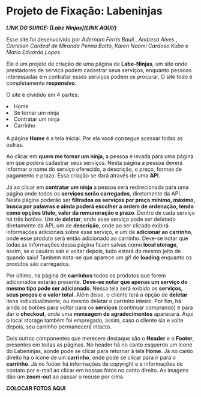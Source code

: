 # Projeto de Fixação: Labeninjas

<strong><em>LINK DO SURGE: [Labe Ninjas](LINK AQUI/)</em></strong>

Esse site foi desenvolvido por <em>Adernam Ferris Bauli </em>, <em>Andresa Alves </em>, <em> Christian Cardeal de Miranda Penna Botto</em>, <em>Karen Naomi Cardoso Kubo </em> e <em>Maria Eduarda Lopes</em>.

Ele é um projeto de criação de uma página de  <strong>Labe-Ninjas</strong>, um site onde prestadores de serviço podem cadastrar seus serviços, enquanto pessoas interessadas em contratar esses serviços podem os procurar.
O site todo é completamente <strong>responsivo</strong>.

O site é dividido em 4 partes:
<li>Home</li>
<li>Se tornar um ninja</li>
<li>Contratar um ninja</li>
<li>Carrinho</li>
<br>
A página <strong>Home</strong> é a tela inicial. Por ela você consegue acessar todas as outras.

Ao clicar em <strong> quero me tornar um ninja</strong>, a pessoa é levada para uma página em que poderá cadastrar seus serviços. Nesta página a pessoa deverá informar o nome do serviço oferecido, a descrição, o preço, formas de pagamento e prazo. Essa criação se dará através de uma <strong>API</strong>.

Já ao clicar em <strong>contratar um ninja</strong> a pessoa será redirecionada para uma página onde todos os <strong>serviços serão carregados</strong>, diretamente da API.
Nesta página poderão ser <strong>filtrados os serviços por preço mínimo, máximo, busca por palavras e ainda poderá escolher a ordem de ordenação, tendo como opções título, valor da remuneração e prazo</strong>.
Dentro de cada serviço há três botões. Um de <strong>deletar</strong>, onde esse serviço pode ser deletado diretamente da API, um de <strong>descrição</strong>, onde ao ser clicado exibirá informações adicionais sobre esse serviço, e um de <strong>adicionar ao carrinho</strong>, onde esse produto será então adicionado ao carrinho.
Deve-se notar que todas as informações dessa página ficam salvas como <strong>local storage</strong>, assim, se o usuário sair e voltar depois, tudo estará do mesmo jeito de quando saiu!
Tambem nota-se que aparece um gif de <strong>loading</strong> enquanto os produtos são carregados.

Por último, na página de <strong>carrinhos</strong> todos os produtos que forem adicionados estarão presente. <strong>Deve-se notar que apenas um serviço do mesmo tipo pode ser adicionado</strong>. Nessa tela será exibido os <strong>serviços, seus preços e o valor total</strong>. Além disso, o cliente terá a opção de <strong>deletar</strong> itens individuallmente, ou mesmo deletar o carrinho inteiro.
Por fim, há ainda os botões para voltar para os <strong>serviços</strong> (continuar comprando) e para dar o <strong>checkout</strong>, onde uma <strong>mensagem de agradecimentos</strong> aparecerá.
Aqui o local storage também foi empregado, assim, caso o cliente sia e volte depois, seu carrinho permanecerá intacto.

Dois outros componentes que merecem destaque são o <strong>Header</strong> e o <strong>Footer</strong>, presentes em todas as páginas. No header há no canto esquerdo um ícone do Labeninjas, aonde pode se clicar para retornar à tela <strong>Home</strong>. Já no canto direito há o ícone de um <strong>carrinho</strong>, onde pode se clicar para ir para o <strong>carrinho</strong>.
Já no footer há informações de copyright e e informações de contato por e-mail ao clicar em nossas fotos no canto direito. As imagens dão um <strong>zoom-out</strong> ao passar o mouse por cima.

<strong>COLOCAR FOTOS AQUI</strong>
